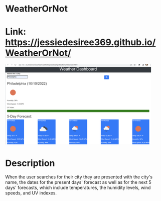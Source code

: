 # WeatherOrNot

# Link: https://jessiedesiree369.github.io/WeatherOrNot/

<img width="465" alt="Screen Shot" src=".\Assets\WeatherOrNotImage.png">

# Description
   When the user searches for their city they are presented with the city's name, the dates for the present days' forecast as well as for the next 5 days' forecasts, which include temperatures, the humidity levels, wind speeds, and UV indexes.

